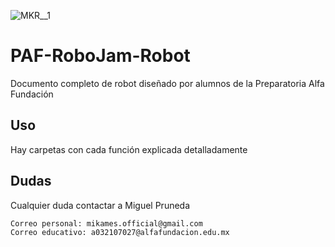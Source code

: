 ![MKR__1](https://github.com/user-attachments/assets/9bddcdb0-9e25-41be-b641-f6b65f6a70a8)

# PAF-RoboJam-Robot
Documento completo de robot diseñado por alumnos de la Preparatoria Alfa Fundación

## Uso
Hay carpetas con cada función explicada detalladamente

## Dudas
Cualquier duda contactar a Miguel Pruneda

```txt
Correo personal: mikames.official@gmail.com
Correo educativo: a032107027@alfafundacion.edu.mx
```

